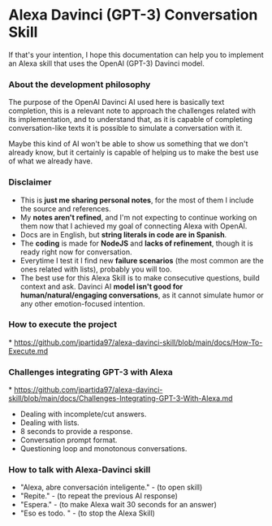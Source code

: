 # Alexa Davinci (GPT-3) Conversation Skill

If that's your intention, I hope this documentation can help you to implement an Alexa skill that uses the OpenAI (GPT-3) Davinci model.

### About the development philosophy

The purpose of the OpenAI Davinci AI used here is basically text completion, this is a relevant note to approach the challenges related with its implementation, and to understand that, as it is capable of completing conversation-like texts it is possible to simulate a conversation with it.

Maybe this kind of AI won't be able to show us something that we don't already know, but it certainly is capable of helping us to make the best use of what we already have.

### Disclaimer
- This is **just me sharing personal notes**, for the most of them I include the source and references.
- My **notes aren't refined**, and I'm not expecting to continue working on them now that I achieved my goal of connecting Alexa with OpenAI.
- Docs are in English, but **string literals in code are in Spanish**.
- The **coding** is made for **NodeJS** and **lacks of refinement**, though it is ready right now for conversation.
- Everytime I test it I find new **failure scenarios** (the most common are the ones related with lists), probably you will too.
- The best use for this Alexa Skill is to make consecutive questions, build context and ask. Davinci AI **model isn't good for human/natural/engaging conversations**, as it cannot simulate humor or any other emotion-focused intention.

### How to execute the project
\* https://github.com/jpartida97/alexa-davinci-skill/blob/main/docs/How-To-Execute.md

### Challenges integrating GPT-3 with Alexa
\* https://github.com/jpartida97/alexa-davinci-skill/blob/main/docs/Challenges-Integrating-GPT-3-With-Alexa.md
- Dealing with incomplete/cut answers.
- Dealing with lists.
- 8 seconds to provide a response.
- Conversation prompt format.
- Questioning loop and monotonous conversations.

### How to talk with Alexa-Davinci skill
- "Alexa, abre conversación inteligente." - (to open skill)
- "Repite." - (to repeat the previous AI response)
- "Espera." - (to make Alexa wait 30 seconds for an answer)
- "Eso es todo. " - (to stop the Alexa Skill)
